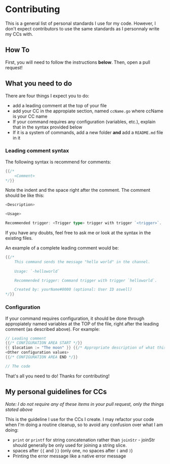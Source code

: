 # Contributing
This is a general list of personal standards I use for my code. However, I don't expect contributors to use the same standards as I personnaly write my CCs with.

## How To
First, you will need to follow the instructions **below**. Then, open a pull request!

## What you need to do
There are four things I expect you to do:
* add a leading comment at the top of your file
* add your CC in the appropiate section, named `ccName.go` where ccName is your CC name
* If your command requires any configuration (variables, etc.), explain that in the syntax provided below
* If it is a system of commands, add a new folder **and** add a `README.md` file in it

### Leading comment syntax
The following syntax is recommend for comments:
```go
{{/*
    <Comment>
*/}}
```
Note the indent and the space right after the comment. The comment should be like this:
```go
<Description> 

<Usage>

Recommended trigger: <Trigger type> trigger with trigger `<trigger>`.
```

If you have any doubts, feel free to ask me or look at the syntax in the existing files.

An example of a complete leading comment would be:
```go
{{/*
    This command sends the message "hello world" in the channel. 
    
    Usage: `-helloworld`

    Recommended trigger: Command trigger with trigger `helloworld`.

    Created by: yourName#0000 (optional: User ID aswell)
*/}}
```

### Configuration
If your command requires configuration, it should be done through appropiately named variables at the TOP of the file, right after the leading comment (as described above). For example:

```go
// Leading comment
{{/* CONFIGURATION AREA START */}}
{{ $location := "The moon" }} {{/* Appropriate description of what this variable does */}}
<Other configuration values>
{{/* CONFIGURATION AREA END */}}

// The code
```

That's all you need to do! Thanks for contributing!

## My personal guidelines for CCs
*Note: I do not require any of these items in your pull request, only the things stated above*

This is the guideline I use for the CCs I create. I may refactor your code when I'm doing a routine cleanup, so to avoid any confusion over what I am doing:
* `print` or `printf` for string concatenation rather than `joinStr` - joinStr should generally be only used for joining a string slice.
* spaces after `{{` and `}}` (only one, no spaces after `(` and `)`)
* Printing the error message like a native error message
